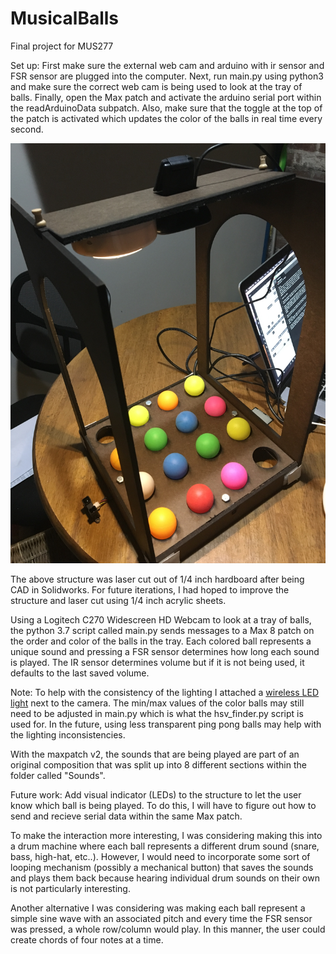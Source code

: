 # MusicalBalls
Final project for MUS277

Set up:
First make sure the external web cam and arduino with ir sensor and FSR sensor are plugged into the computer. Next, run main.py using python3 and make sure the correct web cam is being used to look at the tray of balls. Finally, open the Max patch and activate the arduino serial port within the readArduinoData subpatch. Also, make sure that the toggle at the top of the patch is activated which updates the color of the balls in real time every second. 

![Alt text](images/structure_v1.JPG?raw=true "Structure v1")

The above structure was laser cut out of 1/4 inch hardboard after being CAD in Solidworks. For future iterations, I had hoped to improve the structure and laser cut using 1/4 inch acrylic sheets. 

Using a Logitech C270 Widescreen HD Webcam to look at a tray of balls, the python 3.7 script called main.py sends messages to a Max 8 patch on the order and color of the balls in the tray. Each colored ball represents a unique sound and pressing a FSR sensor determines how long each sound is played. The IR sensor determines volume but if it is not being used, it defaults to the last saved volume. 

Note: To help with the consistency of the lighting I attached a [wireless LED light](https://www.amazon.com/gp/product/B073WK7CFN/ref=ppx_yo_dt_b_asin_title_o00_s00?ie=UTF8&psc=1) next to the camera. The min/max values of the color balls may still need to be adjusted in main.py which is what the hsv_finder.py script is used for. In the future, using less transparent ping pong balls may help with the lighting inconsistencies. 

With the maxpatch v2, the sounds that are being played are part of an original composition that was split up into 8 different sections within the folder called "Sounds". 

Future work:
Add visual indicator (LEDs) to the structure to let the user know which ball is being played. To do this, I will have to figure out how to send and recieve serial data within the same Max patch. 

To make the interaction more interesting, I was considering making this into a drum machine where each ball represents a different drum sound (snare, bass, high-hat, etc..). However, I would need to incorporate some sort of looping mechanism (possibly a mechanical button) that saves the sounds and plays them back because hearing individual drum sounds on their own is not particularly interesting. 

Another alternative I was considering was making each ball represent a simple sine wave with an associated pitch and every time the FSR sensor was pressed, a whole row/column would play. In this manner, the user could create chords of four notes at a time. 